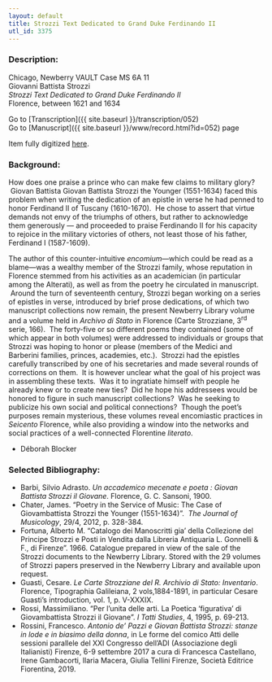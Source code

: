 ```yaml
---
layout: default
title: Strozzi Text Dedicated to Grand Duke Ferdinando II
utl_id: 3375
---
```


###  Description:

Chicago, Newberry VAULT Case MS 6A 11<br>
Giovanni Battista Strozzi<br>
_Strozzi Text Dedicated to Grand Duke Ferdinando II_<br>
Florence, between 1621 and 1634

Go to [Transcription]({{ site.baseurl }}/transcription/052)<br>
Go to [Manuscript]({{ site.baseurl }}/www/record.html?id=052) page 

Item fully digitized [here](https://collections.newberry.org/asset-management/2KXJ8Z9UZNQP).

###  Background:

How does one praise a prince who can make few claims to military glory?  Giovan Battista Giovan Battista Strozzi the Younger (1551-1634) faced this problem when writing the dedication of an epistle in verse he had penned to honor Ferdinand II of Tuscany (1610-1670).  He chose to assert that virtue demands not envy of the triumphs of others, but rather to acknowledge them generously — and proceeded to praise Ferdinando II for his capacity to rejoice in the military victories of others, not least those of his father, Ferdinand I (1587-1609).

The author of this counter-intuitive _encomium_—which could be read as a blame—was a wealthy member of the Strozzi family, whose reputation in Florence stemmed from his activities as an academician (in particular among the Alterati), as well as from the poetry he circulated in manuscript.  Around the turn of seventeenth century, Strozzi began working on a series of epistles in verse, introduced by brief prose dedications, of which two manuscript collections now remain, the present Newberry Library volume and a volume held in _Archivo di Stato_ in Florence (Carte Strozziane, 3<sup>rd</sup> serie, 166).  The forty-five or so different poems they contained (some of which appear in both volumes) were addressed to individuals or groups that Strozzi was hoping to honor or please (members of the Medici and Barberini families, princes, academies, etc.).  Strozzi had the epistles carefully transcribed by one of his secretaries and made several rounds of corrections on them.  It is however unclear what the goal of his project was in assembling these texts.  Was it to ingratiate himself with people he already knew or to create new ties?  Did he hope his addressees would be honored to figure in such manuscript collections?  Was he seeking to publicize his own social and political connections?  Though the poet’s purposes remain mysterious, these volumes reveal encomiastic practices in _Seicento_ Florence, while also providing a window into the networks and social practices of a well-connected Florentine _literato_.
-  Déborah Blocker

###  Selected Bibliography:
-  Barbi, Silvio Adrasto. _Un accademico mecenate e poeta : Giovan Battista Strozzi il Giovane_. Florence, G. C. Sansoni, 1900.<br>
- Chater, James. “Poetry in the Service of Music: The Case of Giovambattista Strozzi the Younger (1551-1634)”.  _The Journal of Musicology_, 29/4, 2012, p. 328-384.<br>
- Fortuna, Alberto M. “Catalogo dei Manoscritti gia’ della Collezione del Principe Strozzi e Posti in Vendita dalla Libreria Antiquaria L. Gonnelli & F., di Firenze”. 1966. Catalogue prepared in view of the sale of the Strozzi documents to the Newberry Library. Stored with the 29 volumes of Strozzi papers preserved in the Newberry Library and available upon request.<br>
- Guasti, Cesare. _Le Carte Strozziane del R. Archivio di Stato: Inventario_. Florence, Tipographia Galileiana, 2 vols,1884-1891, in particular Cesare Guasti’s introduction, vol. 1, p. V-XXXIX.<br>
- Rossi, Massimiliano. “Per l’unita delle arti. La Poetica ‘figurativa’ di Giovambattista Strozzi il Giovane”. _I Tatti Studies_, 4, 1995, p. 69-213.<br>
- Rossini, Francesco. _Antonio de’ Pazzi e Giovan Battista Strozzi: stanze in lode e in biasimo della donna_, in Le forme del comico Atti delle sessioni parallele del XXI Congresso dell’ADI (Associazione degli Italianisti) Firenze, 6-9 settembre 2017 a cura di Francesca Castellano, Irene Gambacorti, Ilaria Macera, Giulia Tellini Firenze, Società Editrice Fiorentina, 2019.<br>


